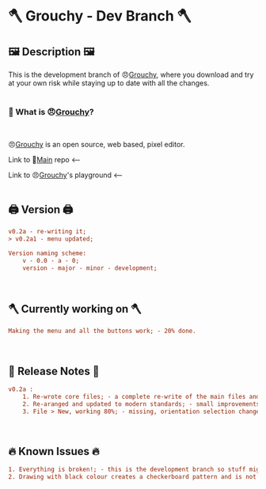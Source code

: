 # **🪓 Grouchy - Dev Branch 🪓**

## 🖼️ Description 🖼️

This is the development branch of 😠[Grouchy](https://ionutrogojan.github.io/grouchy/), where you download and try at your own risk while staying up to date with all the changes.
<br>
<br>

### **🤔 What is 😠[Grouchy](https://ionutrogojan.github.io/grouchy/)?**
<br>

😠[Grouchy](https://ionutrogojan.github.io/grouchy/) is an open source, web based, pixel editor.

Link to 📇[Main]() repo <--

Link to 😠[Grouchy](https://ionutrogojan.github.io/grouchy/)'s playground <--
<br>
<br>

## 🖨️ Version 🖨️
```ini
v0.2a - re-writing it;
> v0.2a1 - menu updated;

Version naming scheme:
    v - 0.0 - a - 0;
    version - major - minor - development;
```
<br>

## 🪓 Currently working on 🪓
```ini
Making the menu and all the buttons work; - 20% done.
```
<br>

## 📝 Release Notes 📝
```ini
v0.2a :
    1. Re-wrote core files; - a complete re-write of the main files and system is taking place.
    2. Re-aranged and updated to modern standards; - small improvements.
    3. File > New, working 80%; - missing, orientation selection changes size input order.
```
<br>

## 🔥 Known Issues 🔥
```ini
1. Everything is broken!; - this is the development branch so stuff might not work.
2. Drawing with black colour creates a checkerboard pattern and is not actually black; - to be investigated.
```